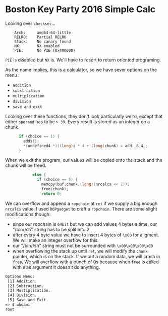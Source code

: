# Boston Key Party 2016 Simple Calc

Looking over ```checksec```...

```
    Arch:     amd64-64-little
    RELRO:    Partial RELRO
    Stack:    No canary found
    NX:       NX enabled
    PIE:      No PIE (0x400000)
```

```PIE``` is disabled but ```NX``` is. We'll have to resort to return oriented programing.

As the name implies, this is a calculator, so we have sever options on the menu :
- ```addition```
- ```substraction```
- ```multiplication```
- ```division```
- ```save and exit```

Looking over these functions, they don't look particularly weird, except that either ```operand``` has to be ```> 39```.
Every result is stored as an integer on a chunk.

```c
      if (choice == 1) {
        adds();
        *(undefined4 *)((long)i * 4 + (long)chunk) = add._8_4_;
      }
```

When we exit the program, our values will be copied onto the stack and the chunk will be freed.

```c
            else {
              if (choice == 5) {
                memcpy(buf,chunk,(long)(nrcalcs << 2));
                free(chunk);
                return 0;
```
We can overflow and append a ```ropchain``` at ```ret``` if we supply a big enough ```nrcalcs``` value.
I used ```ROPgadget``` to craft a ```ropchain```. There are some slight modifications though:

- since our ropchain is ```64bit``` but we can add values 4 bytes a time, our "/bin//sh" string has to be split into 2.
- after every 4 byte value we have to insert 4 bytes of ```\x00``` for aligment. We will make an integer overflow for this.
- our "/bin//sh" string must not be surrounded with ```\x00\x00\x00\x00```
- when overflowing the stack up until ```ret```, we will modify the ```chunk``` pointer, which is on the stack. If we put a random data, we will crash in ```free```. We will overflow with a bunch of 0s because when ```free``` is called with ```0``` as argument it doesn't do anything.

```bash
Options Menu: 
 [1] Addition.
 [2] Subtraction.
 [3] Multiplication.
 [4] Division.
 [5] Save and Exit.
=> $ whoami
root
```
